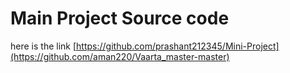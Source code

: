 # Main Project Source code 
here is the link  [https://github.com/prashant212345/Mini-Project](https://github.com/aman220/Vaarta_master-master)
